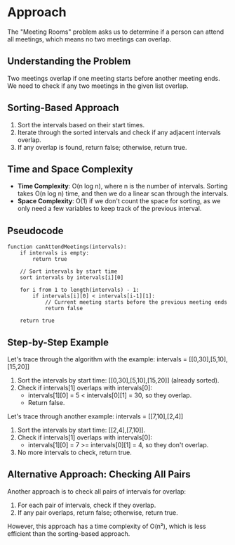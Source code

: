 # Approach

The "Meeting Rooms" problem asks us to determine if a person can attend all meetings, which means no two meetings can overlap.

## Understanding the Problem

Two meetings overlap if one meeting starts before another meeting ends. We need to check if any two meetings in the given list overlap.

## Sorting-Based Approach

1. Sort the intervals based on their start times.
2. Iterate through the sorted intervals and check if any adjacent intervals overlap.
3. If any overlap is found, return false; otherwise, return true.

## Time and Space Complexity

- **Time Complexity**: O(n log n), where n is the number of intervals. Sorting takes O(n log n) time, and then we do a linear scan through the intervals.
- **Space Complexity**: O(1) if we don't count the space for sorting, as we only need a few variables to keep track of the previous interval.

## Pseudocode

```
function canAttendMeetings(intervals):
    if intervals is empty:
        return true
    
    // Sort intervals by start time
    sort intervals by intervals[i][0]
    
    for i from 1 to length(intervals) - 1:
        if intervals[i][0] < intervals[i-1][1]:
            // Current meeting starts before the previous meeting ends
            return false
    
    return true
```

## Step-by-Step Example

Let's trace through the algorithm with the example: intervals = [[0,30],[5,10],[15,20]]

1. Sort the intervals by start time: [[0,30],[5,10],[15,20]] (already sorted).
2. Check if intervals[1] overlaps with intervals[0]:
   - intervals[1][0] = 5 < intervals[0][1] = 30, so they overlap.
   - Return false.

Let's trace through another example: intervals = [[7,10],[2,4]]

1. Sort the intervals by start time: [[2,4],[7,10]].
2. Check if intervals[1] overlaps with intervals[0]:
   - intervals[1][0] = 7 >= intervals[0][1] = 4, so they don't overlap.
3. No more intervals to check, return true.

## Alternative Approach: Checking All Pairs

Another approach is to check all pairs of intervals for overlap:
1. For each pair of intervals, check if they overlap.
2. If any pair overlaps, return false; otherwise, return true.

However, this approach has a time complexity of O(n²), which is less efficient than the sorting-based approach.
